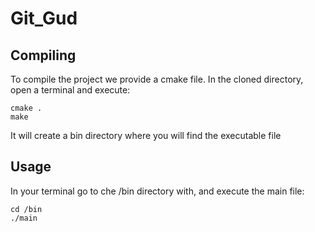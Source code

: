 # Git_Gud
## Compiling
To compile the project we provide a cmake file. In the cloned directory, open a terminal and execute:
```
cmake .
make
```
It will create a bin directory where you will find the executable file
## Usage
In your terminal go to che /bin directory with, and execute the main file:
```
cd /bin
./main
```
